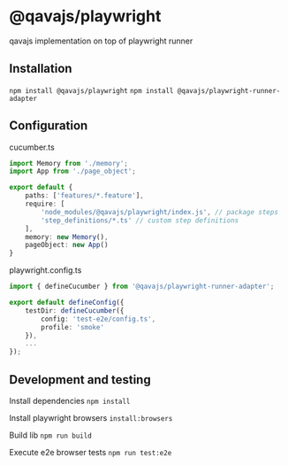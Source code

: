 # @qavajs/playwright
qavajs implementation on top of playwright runner

## Installation

`npm install @qavajs/playwright`
`npm install @qavajs/playwright-runner-adapter`

## Configuration
cucumber.ts
```typescript
import Memory from './memory';
import App from './page_object';

export default {
    paths: ['features/*.feature'],
    require: [
        'node_modules/@qavajs/playwright/index.js', // package steps
        'step_definitions/*.ts' // custom step definitions
    ],
    memory: new Memory(),
    pageObject: new App()
}
```
playwright.config.ts
```typescript
import { defineCucumber } from '@qavajs/playwright-runner-adapter';

export default defineConfig({
    testDir: defineCucumber({
        config: 'test-e2e/config.ts',
        profile: 'smoke'
    }),
    ...
});
```

## Development and testing
Install dependencies
`npm install`

Install playwright browsers
`install:browsers`

Build lib
`npm run build`

Execute e2e browser tests
`npm run test:e2e`
